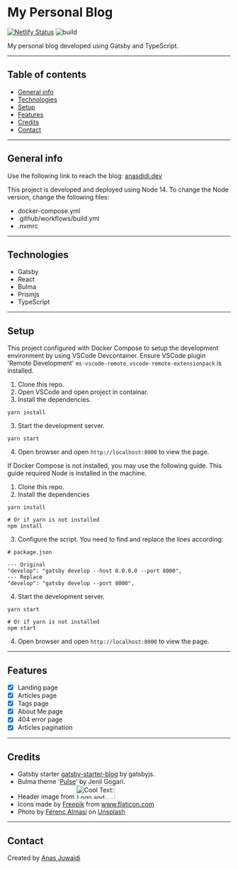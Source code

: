 # My Personal Blog

[![Netlify Status](https://api.netlify.com/api/v1/badges/9258c80b-c925-48fc-822f-bc3ad72be1d8/deploy-status)](https://app.netlify.com/sites/anasdidi-dev/deploys)
![build](https://github.com/anas-didi95/anasdidi-dev/workflows/build/badge.svg)

My personal blog developed using Gatsby and TypeScript.

---

## Table of contents

- [General info](#general-info)
- [Technologies](#technologies)
- [Setup](#setup)
- [Features](#features)
- [Credits](#credits)
- [Contact](#contact)

---

## General info

Use the following link to reach the blog: [anasdidi.dev](https://anasdidi.dev/)

This project is developed and deployed using Node 14. To change the Node version, change the following files:

- docker-compose.yml
- .github/workflows/build.yml
- .nvmrc

---

## Technologies

- Gatsby
- React
- Bulma
- Prismjs
- TypeScript

---

## Setup

This project configured with Docker Compose to setup the development environment by using VSCode Devcontainer.
Ensure VSCode plugin 'Remote Development' `ms-vscode-remote.vscode-remote-extensionpack` is installed.

1. Clone this repo.
2. Open VSCode and open project in containar.
3. Install the dependencies.

```
yarn install
```

3. Start the development server.

```
yarn start
```

4. Open browser and open `http://localhost:8000` to view the page.

If Docker Compose is not installed, you may use the following guide.
This guide required Node is installed in the machine.

1. Clone this repo.
2. Install the dependencies

```
yarn install

# Or if yarn is not installed
npm install
```

3. Configure the script. You need to find and replace the lines according:

```
# package.json

--- Original
"develop": "gatsby develop --host 0.0.0.0 --port 8000",
--- Replace
"develop": "gatsby develop --port 8000",
```

4. Start the development server.

```
yarn start

# Or if yarn is not installed
npm start
```

4. Open browser and open `http://localhost:8000` to view the page.

---

## Features

- [x] Landing page
- [x] Articles page
- [x] Tags page
- [x] About Me page
- [x] 404 error page
- [x] Articles pagination

---

## Credits

- Gatsby starter [gatsby-starter-blog](https://github.com/gatsbyjs/gatsby-starter-blog) by gatsbyjs.
- Bulma theme '[Pulse](https://jenil.github.io/bulmaswatch/pulse/)' by Jenil Gogari.
- Header image from <a href="http://cooltext.com" target="_top"><img src="https://cooltext.com/images/ct_button.gif" width="88" height="31" alt="Cool Text: Logo and Graphics Generator" /></a>
- Icons made by <a href="https://www.flaticon.com/authors/freepik" title="Freepik">Freepik</a> from <a href="https://www.flaticon.com/" title="Flaticon"> www.flaticon.com</a>
- Photo by <a href="https://unsplash.com/@flowforfrank?utm_source=unsplash&utm_medium=referral&utm_content=creditCopyText">Ferenc Almasi</a> on <a href="https://unsplash.com/s/photos/developer?utm_source=unsplash&utm_medium=referral&utm_content=creditCopyText">Unsplash</a>

---

## Contact

Created by [Anas Juwaidi](mailto:anas.didi95@gmail.com)
